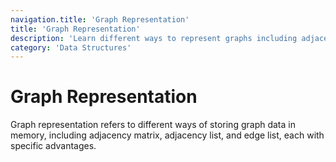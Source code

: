 ```yaml
---
navigation.title: 'Graph Representation'
title: 'Graph Representation'
description: 'Learn different ways to represent graphs including adjacency matrix, adjacency list, and edge list with their trade-offs.'
category: 'Data Structures'
---
```


# Graph Representation

Graph representation refers to different ways of storing graph data in memory, including adjacency matrix, adjacency list, and edge list, each with specific advantages.
